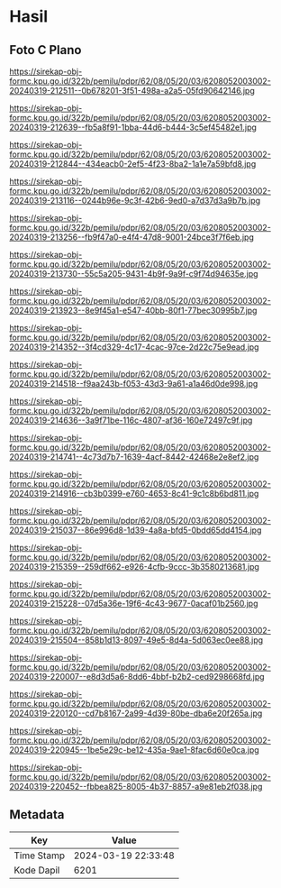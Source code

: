 # Hasil

## Foto C Plano

https://sirekap-obj-formc.kpu.go.id/322b/pemilu/pdpr/62/08/05/20/03/6208052003002-20240319-212511--0b678201-3f51-498a-a2a5-05fd90642146.jpg

https://sirekap-obj-formc.kpu.go.id/322b/pemilu/pdpr/62/08/05/20/03/6208052003002-20240319-212639--fb5a8f91-1bba-44d6-b444-3c5ef45482e1.jpg

https://sirekap-obj-formc.kpu.go.id/322b/pemilu/pdpr/62/08/05/20/03/6208052003002-20240319-212844--434eacb0-2ef5-4f23-8ba2-1a1e7a59bfd8.jpg

https://sirekap-obj-formc.kpu.go.id/322b/pemilu/pdpr/62/08/05/20/03/6208052003002-20240319-213116--0244b96e-9c3f-42b6-9ed0-a7d37d3a9b7b.jpg

https://sirekap-obj-formc.kpu.go.id/322b/pemilu/pdpr/62/08/05/20/03/6208052003002-20240319-213256--fb9f47a0-e4f4-47d8-9001-24bce3f7f6eb.jpg

https://sirekap-obj-formc.kpu.go.id/322b/pemilu/pdpr/62/08/05/20/03/6208052003002-20240319-213730--55c5a205-9431-4b9f-9a9f-c9f74d94635e.jpg

https://sirekap-obj-formc.kpu.go.id/322b/pemilu/pdpr/62/08/05/20/03/6208052003002-20240319-213923--8e9f45a1-e547-40bb-80f1-77bec30995b7.jpg

https://sirekap-obj-formc.kpu.go.id/322b/pemilu/pdpr/62/08/05/20/03/6208052003002-20240319-214352--3f4cd329-4c17-4cac-97ce-2d22c75e9ead.jpg

https://sirekap-obj-formc.kpu.go.id/322b/pemilu/pdpr/62/08/05/20/03/6208052003002-20240319-214518--f9aa243b-f053-43d3-9a61-a1a46d0de998.jpg

https://sirekap-obj-formc.kpu.go.id/322b/pemilu/pdpr/62/08/05/20/03/6208052003002-20240319-214636--3a9f71be-116c-4807-af36-160e72497c9f.jpg

https://sirekap-obj-formc.kpu.go.id/322b/pemilu/pdpr/62/08/05/20/03/6208052003002-20240319-214741--4c73d7b7-1639-4acf-8442-42468e2e8ef2.jpg

https://sirekap-obj-formc.kpu.go.id/322b/pemilu/pdpr/62/08/05/20/03/6208052003002-20240319-214916--cb3b0399-e760-4653-8c41-9c1c8b6bd811.jpg

https://sirekap-obj-formc.kpu.go.id/322b/pemilu/pdpr/62/08/05/20/03/6208052003002-20240319-215037--86e996d8-1d39-4a8a-bfd5-0bdd65dd4154.jpg

https://sirekap-obj-formc.kpu.go.id/322b/pemilu/pdpr/62/08/05/20/03/6208052003002-20240319-215359--259df662-e926-4cfb-9ccc-3b3580213681.jpg

https://sirekap-obj-formc.kpu.go.id/322b/pemilu/pdpr/62/08/05/20/03/6208052003002-20240319-215228--07d5a36e-19f6-4c43-9677-0acaf01b2560.jpg

https://sirekap-obj-formc.kpu.go.id/322b/pemilu/pdpr/62/08/05/20/03/6208052003002-20240319-215504--858b1d13-8097-49e5-8d4a-5d063ec0ee88.jpg

https://sirekap-obj-formc.kpu.go.id/322b/pemilu/pdpr/62/08/05/20/03/6208052003002-20240319-220007--e8d3d5a6-8dd6-4bbf-b2b2-ced9298668fd.jpg

https://sirekap-obj-formc.kpu.go.id/322b/pemilu/pdpr/62/08/05/20/03/6208052003002-20240319-220120--cd7b8167-2a99-4d39-80be-dba6e20f265a.jpg

https://sirekap-obj-formc.kpu.go.id/322b/pemilu/pdpr/62/08/05/20/03/6208052003002-20240319-220945--1be5e29c-be12-435a-9ae1-8fac6d60e0ca.jpg

https://sirekap-obj-formc.kpu.go.id/322b/pemilu/pdpr/62/08/05/20/03/6208052003002-20240319-220452--fbbea825-8005-4b37-8857-a9e81eb2f038.jpg


## Metadata

| Key        | Value               |
| ---------- | ------------------- |
| Time Stamp | 2024-03-19 22:33:48 |
| Kode Dapil | 6201                |



